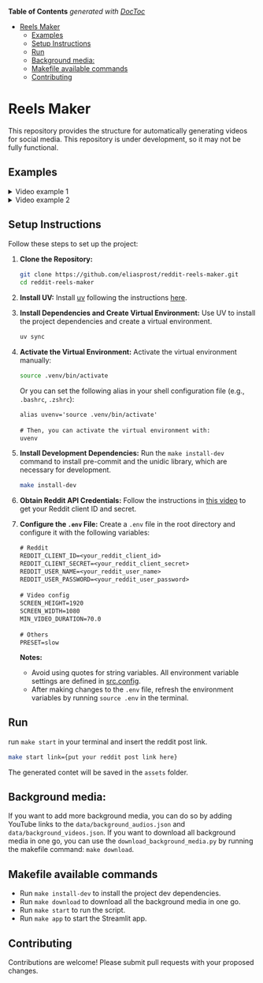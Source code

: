<!-- START doctoc generated TOC please keep comment here to allow auto update -->
<!-- DON'T EDIT THIS SECTION, INSTEAD RE-RUN doctoc TO UPDATE -->
**Table of Contents**  *generated with [DocToc](https://github.com/thlorenz/doctoc)*

- [Reels Maker](#reels-maker)
  - [Examples](#examples)
  - [Setup Instructions](#setup-instructions)
  - [Run](#run)
  - [Background media:](#background-media)
  - [Makefile available commands](#makefile-available-commands)
  - [Contributing](#contributing)

<!-- END doctoc generated TOC please keep comment here to allow auto update -->

# Reels Maker
This repository provides the structure for automatically generating videos for social media. This repository
is under development, so it may not be fully functional.

## Examples

<details>
<summary>Video example 1</summary>

- **🔖 Reddit post**: [here](https://www.reddit.com/r/AskArgentina/comments/1j782c4/porque_me_siento_tan_mal_despu%C3%A9s_de_salir_de_joda/)

- **🎥 Link**: [here](https://raw.githubusercontent.com/eliasprost/reddit-reels-maker/main/assets/examples/example_1.mp4)

- **📸 Thumbail**:

  <img src="https://raw.githubusercontent.com/eliasprost/reddit-reels-maker/main/assets/examples/example_1.png" width="300">

</details>

<details>
<summary>Video example 2</summary>

- **🔖 Reddit post**: [here](https://www.reddit.com/r/AskArgentina/comments/1j6ydki/alguna_inseguridad_boluda/)

- **🎥 Link**: [here](https://raw.githubusercontent.com/eliasprost/reddit-reels-maker/main/assets/examples/example_2.mp4)

- **📸 Thumbail**:

  <img src="https://raw.githubusercontent.com/eliasprost/reddit-reels-maker/main/assets/examples/example_2.png" width="300">

</details>

## Setup Instructions
Follow these steps to set up the project:

1.  **Clone the Repository:**
    ```bash
    git clone https://github.com/eliasprost/reddit-reels-maker.git
    cd reddit-reels-maker
    ```

2.  **Install UV:**
    Install [uv](https://github.com/astral-sh/uv) following the instructions [here](https://docs.astral.sh/uv/getting-started/installation/).

3.  **Install Dependencies and Create Virtual Environment:**
    Use UV to install the project dependencies and create a virtual environment.
    ```bash
    uv sync
    ```

4.  **Activate the Virtual Environment:**
    Activate the virtual environment manually:
    ```bash
    source .venv/bin/activate
    ```
    Or you can set the following alias in your shell configuration file (e.g., `.bashrc`, `.zshrc`):
    ```
    alias uvenv='source .venv/bin/activate'

    # Then, you can activate the virtual environment with:
    uvenv
    ```

5.  **Install Development Dependencies:**
    Run the `make install-dev` command to install pre-commit and the unidic library, which are necessary for development.
    ```bash
    make install-dev
    ```

6.  **Obtain Reddit API Credentials:**
    Follow the instructions in [this video](https://www.youtube.com/watch?v=4Lmfgw4RZCM) to get your Reddit client ID and secret.

7.  **Configure the `.env` File:**
    Create a `.env` file in the root directory and configure it with the following variables:

    ```
    # Reddit
    REDDIT_CLIENT_ID=<your_reddit_client_id>
    REDDIT_CLIENT_SECRET=<your_reddit_client_secret>
    REDDIT_USER_NAME=<your_reddit_user_name>
    REDDIT_USER_PASSWORD=<your_reddit_user_password>

    # Video config
    SCREEN_HEIGHT=1920
    SCREEN_WIDTH=1080
    MIN_VIDEO_DURATION=70.0

    # Others
    PRESET=slow
    ```

    **Notes:**
    - Avoid using quotes for string variables.  All environment variable settings are defined in [src.config](https://github.com/eliasprost/reddit-reels-maker/blob/main/src/config.py).
    - After making changes to the `.env` file, refresh the environment variables by running `source .env` in the terminal.

## Run
run `make start` in your terminal and insert the reddit post link.
```bash
make start link={put your reddit post link here}
```
The generated contet will be saved in the `assets` folder.

## Background media:
If you want to add more background media, you can do so by adding YouTube links to the `data/background_audios.json` and `data/background_videos.json`. If you want to download all background media in one go, you can use the `download_background_media.py` by running the makefile command: `make download`.

## Makefile available commands
- Run `make install-dev` to install the project dev dependencies.
- Run `make download` to download all the background media in one go.
- Run `make start` to run the script.
- Run `make app` to start the Streamlit app.

## Contributing
Contributions are welcome!  Please submit pull requests with your proposed changes.
